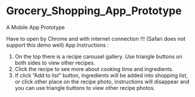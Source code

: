 Grocery_Shopping_App_Prototype
==============================

A Mobile App Prototype

Have to open by Chrome and with internet connection !!! (Safari does not support this demo well)
App Instructions :
1. On the top there is a recipe carousel gallery. Use triangle buttons on both sides to
view other recipes.
2. Click the recipe to see more about cooking time and ingredients.
3. If click ”Add to list” button, ingredients will be added into shopping list, or click other
place on the recipe photo, instructions will disappear and you can use triangle buttons to view other recipe photos.

